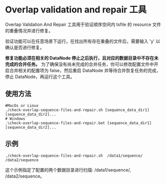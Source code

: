 <!--

    Licensed to the Apache Software Foundation (ASF) under one
    or more contributor license agreements.  See the NOTICE file
    distributed with this work for additional information
    regarding copyright ownership.  The ASF licenses this file
    to you under the Apache License, Version 2.0 (the
    "License"); you may not use this file except in compliance
    with the License.  You may obtain a copy of the License at
    
        http://www.apache.org/licenses/LICENSE-2.0
    
    Unless required by applicable law or agreed to in writing,
    software distributed under the License is distributed on an
    "AS IS" BASIS, WITHOUT WARRANTIES OR CONDITIONS OF ANY
    KIND, either express or implied.  See the License for the
    specific language governing permissions and limitations
    under the License.

-->

# Overlap validation and repair 工具

Overlap Validation And Repair 工具用于验证顺序空间内 tsfile 的 resource 文件的重叠情况并进行修复。

验证功能可以在任意场景下运行，在找出所有存在重叠的文件后，需要输入 'y' 以确认是否进行修复。

**修复功能必须在相关的 DataNode 停止之后执行，且对应的数据目录中不存在未完成的合并任务。**
为了确保没有尚未完成的合并任务，你可以修改配置文件中开启合并相关的配置项为 false，然后重启 DataNode 并等待合并恢复任务的完成，停止 DataNode，再运行这个工具。
## 使用方法
```shell
#MacOs or Linux
./check-overlap-sequence-files-and-repair.sh [sequence_data_dir1] [sequence_data_dir2]...
# Windows
.\check-overlap-sequence-files-and-repair.bat [sequence_data_dir1] [sequence_data_dir2]...
```
## 示例
```shell
./check-overlap-sequence-files-and-repair.sh  /data1/sequence/ /data2/sequence
```
这个示例指定了配置的两个数据目录进行扫描: /data1/sequence/, /data2/sequence。
